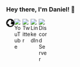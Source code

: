 ### Hey there, I'm Daniel! 👋

[<img align="left" alt="Website" width="22px" src="https://raw.githubusercontent.com/iconic/open-iconic/master/svg/globe.svg" />][website]
[<img align="left" alt="YouTube" width="22px" src="https://cdn.jsdelivr.net/npm/simple-icons@v3/icons/youtube.svg" />][youtube]
[<img align="left" alt="Twitter" width="22px" src="https://cdn.jsdelivr.net/npm/simple-icons@v3/icons/twitter.svg" />][twitter]
[<img align="left" alt="LinkedIn" width="22px" src="https://cdn.jsdelivr.net/npm/simple-icons@v3/icons/linkedin.svg" />][linked-in]
[<img align="left" alt="Discord Server" width="22px" src="https://cdn.jsdelivr.net/npm/simple-icons@v3/icons/discord.svg" />][discord-server]
<br>

[website]: https://daniellochner.com
[twitter]: https://twitter.com/daniellochner
[youtube]: https://youtube.com/daniellochner
[linked-in]: https://linkedin.com/in/daniellochner
[discord-server]: https://discord.com/invite/CpugBB4r7W 